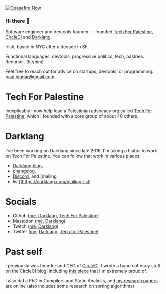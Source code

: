 [![Ceasefire Now](https://badge.techforpalestine.org/default)](https://techforpalestine.org/learn-more)

### Hi there 👋

Software engineer and devtools founder -- founded [Tech For
Palestine](https://techforpalestine.org), [CircleCI](https://circleci.com) and
[Darklang](https://darklang.com).

Irish, based in NYC after a decade in SF.

Functional languages, devtools, progressive politics, tech, pastries. Recurser. (he/him)

Feel free to reach out for advice on startups, devtools, or programming: paul.biggar@gmail.com

# Tech For Palestine

Inexplicably I now help lead a Palestinian advocacy org called [Tech For
Palestine](https://techforpalestine.org), which I founded with a core group of
about 40 others.

# Darklang

I've been working on Darklang since late 2016. I'm taking a hiatus to work on Tech For Palestine. You can follow that work in various places:

- [Darklang blog](https://blog.darklang.com),
- [changelog](https://docs.darklang.com/changelog),
- [Discord](https://darklang.com/discord-invite), and [mailing
- list](https://darklang.com/mailing-list)

# Socials

- Github ([me](https://github.com/pbiggar), [Darklang](https://github.com/darklang/dark), [Tech For Palestine](https://github.com/techforpalestine))
- Mastodon ([me](https://hachyderm.io/@paulbiggar), [Darklang](https://devtools.social/@darklang))
- Twitch ([me](https://www.twitch.tv/paulbiggar), [Darklang](https://www.twitch.tv/actuallydarklang))
- Twitter ([me](https://twitter.com/paulbiggar), [Darklang](https://twitter.com/darklang), [Tech for Palestine](https://twitter.com/tech4palestine))

# Past self

I previously was founder and CEO of [CircleCI](https://circleci.com). I wrote a
bunch of early stuff on the CircleCI blog, including [this
piece](https://circleci.com/blog/its-the-future/#:~:text=It%E2%80%99s%20the%20future%202015%2D06%2D09)
that I'm extremely proud of.

I also did a PhD in Compilers and Static Analysis, and [my research papers](https://paulbiggar.com/research) are online (also includes some research on sorting algorithms)

